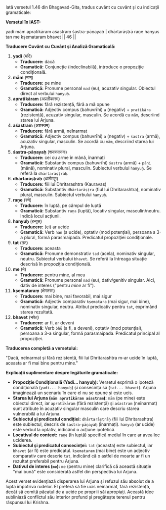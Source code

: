 Iată versetul 1.46 din Bhagavad-Gita, tradus cuvânt cu cuvânt și cu indicații gramaticale:

**Versetul în IAST:**

yadi mām apratīkāram aśastraṃ śastra-pāṇayaḥ |
dhārtarāṣṭrā raṇe hanyus tan me kṣemataram bhavet || 46 ||

**Traducere Cuvânt cu Cuvânt și Analiză Gramaticală:**

1. **yadi** (यदि)
   * **Traducere:** dacă
   * **Gramatică:** Conjuncție (indeclinabilă), introduce o propoziție condițională.
2. **mām** (माम्)
   * **Traducere:** pe mine
   * **Gramatică:** Pronume personal `mad` (eu), acuzativ singular. Obiectul direct al verbului `hanyuḥ`.
3. **apratīkāram** (अप्रतीकारम्)
   * **Traducere:** fără rezistență, fără a mă opune
   * **Gramatică:** Adjectiv compus (bahuvrīhi) `a` (negativ) + `pratīkāra` (rezistență), acuzativ singular, masculin. Se acordă cu `mām`, descriind starea lui Arjuna.
4. **aśastram** (अशस्त्रम्)
   * **Traducere:** fără armă, neînarmat
   * **Gramatică:** Adjectiv compus (bahuvrīhi) `a` (negativ) + `śastra` (armă), acuzativ singular, masculin. Se acordă cu `mām`, descriind starea lui Arjuna.
5. **śastra-pāṇayaḥ** (शस्त्रपाणयः)
   * **Traducere:** cei cu arme în mână, înarmați
   * **Gramatică:** Substantiv compus (bahuvrīhi) `śastra` (armă) + `pāṇi` (mână), nominativ plural, masculin. Subiectul verbului `hanyuḥ`. Se referă la `dhārtarāṣṭrāḥ`.
6. **dhārtarāṣṭrāḥ** (धार्तराष्ट्रा)
   * **Traducere:** fiii lui Dhritarashtra (Kauravas)
   * **Gramatică:** Substantiv `dhārtarāṣṭra` (fiul lui Dhritarashtra), nominativ plural, masculin. Subiectul verbului `hanyuḥ`.
7. **raṇe** (रणे)
   * **Traducere:** în luptă, pe câmpul de luptă
   * **Gramatică:** Substantiv `raṇa` (luptă), locativ singular, masculin/neutru. Indică locul acțiunii.
8. **hanyuḥ** (हन्युस्)
   * **Traducere:** (ei) ar ucide
   * **Gramatică:** Verb `han` (a ucide), optativ (mod potențial), persoana a 3-a plural, formă parasmaipada. Predicatul propoziției condiționale.
9. **tat** (तत्)
   * **Traducere:** aceasta
   * **Gramatică:** Pronume demonstrativ `tad` (acela), nominativ singular, neutru. Subiectul verbului `bhavet`. Se referă la întreaga situație descrisă în propoziția condițională.
10. **me** (मे)
    * **Traducere:** pentru mine, al meu
    * **Gramatică:** Pronume personal `mad` (eu), dativ/genitiv singular. Aici, dativ de interes ("pentru *mine* ar fi").
11. **kṣemataraṃ** (क्षेमतरम्)
    * **Traducere:** mai bine, mai favorabil, mai sigur
    * **Gramatică:** Adjectiv comparativ `kṣematara` (mai sigur, mai bine), nominativ singular, neutru. Atribut predicativ pentru `tat`, exprimând starea rezultată.
12. **bhavet** (भवेत्)
    * **Traducere:** ar fi, ar deveni
    * **Gramatică:** Verb `bhū` (a fi, a deveni), optativ (mod potențial), persoana a 3-a singular, formă parasmaipada. Predicatul principal al propoziției.

**Traducerea completă a versetului:**

"Dacă, neînarmat și fără rezistență, fiii lui Dhritarashtra m-ar ucide în luptă, aceasta ar fi mai bine pentru mine."

**Explicații suplimentare despre legăturile gramaticale:**

* **Propoziție Condițională (Yadi... hanyuḥ):** Versetul exprimă o ipoteză condițională (`yadi... hanyuḥ`) și consecința sa (`tat... bhavet`). Arjuna imaginează un scenariu în care el nu se opune și este ucis.
* **Starea lui Arjuna (`mām apratīkāram aśastram`):** `mām` (pe mine) este obiectul direct, iar `apratīkāram` (fără rezistență) și `aśastram` (neînarmat) sunt atribute în acuzativ singular masculin care descriu starea vulnerabilă a lui Arjuna.
* **Subiectul și predicatul condiției:** `dhārtarāṣṭrāḥ` (fiii lui Dhritarashtra) este subiectul, descris de `śastra-pāṇayaḥ` (înarmați). `hanyuḥ` (ar ucide) este verbul la optativ, indicând o acțiune ipotetică.
* **Locativul de context:** `raṇe` (în luptă) specifică mediul în care ar avea loc uciderea.
* **Subiectul și predicatul consecinței:** `tat` (aceasta) este subiectul, iar `bhavet` (ar fi) este predicatul. `kṣemataram` (mai bine) este un adjectiv comparativ care descrie `tat`, indicând că o astfel de moarte ar fi un rezultat preferabil pentru Arjuna.
* **Dativul de interes (`me`):** `me` (pentru mine) clarifică că această situație "mai bună" este considerată astfel din perspectiva lui Arjuna.

Acest verset evidențiază disperarea lui Arjuna și refuzul său absolut de a lupta împotriva rudelor. El preferă să fie ucis neînarmat, fără rezistență, decât să comită păcatul de a ucide pe propriii săi apropiați. Această idee subliniază conflictul său interior profund și pregătește terenul pentru răspunsul lui Krishna.
